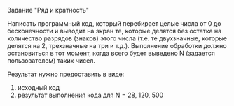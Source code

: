 Задание "Ряд и кратность"


Написать программный код, который перебирает целые числа от 0 до бесконечности и выводит на экран те, которые делятся без остатка на количество разрядов (знаков) этого числа (т.е. те двухзначные, которые делятся на 2, трехзначные на три и т.д.). Выполнение обработки должно остановиться в тот момент, когда всего будет выведено N (задается пользователем) таких чисел.

Результат нужно предоставить в виде:
1) исходный код
2) результат выполнения кода для N = 28, 120, 500
